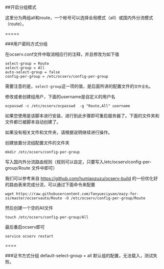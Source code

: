 ##开启分组模式

这里分为两组all和route，一个帐号可以选择全局模式（all）或国内外分流模式（route）。

=====

###用户密码方式分组

在ocserv.conf文件中取消相应行的注释，并且修改为如下值

```
select-group = Route
select-group = All
auto-select-group = false
config-per-group = /etc/ocserv/config-per-group
```

需要注意的是，`select-group`这一项的值，是后面所讲的配置文件的`文件全名`。

修改或者创建组用户，下面的username是自定义的用户名

```shell
ocpasswd -c /etc/ocserv/ocpasswd  -g "Route,All" username
```
如果您使用是该脚本进行安装，进行到此步骤即可重启服务器了。下面的文件夹和文件都已被脚本自动创建了。

如果没有相关文件和文件夹，请根据说明继续进行操作。

创建放置分流组配置文件的文件夹

```shell
mkdir /etc/ocserv/config-per-group
```

写入国内外分流路由规则（规则可以自定，只要写入/etc/ocserv/config-per-group/Route 文件中即可）

我们可以参考来自 https://github.com/humiaozuzu/ocserv-build 的一份优化好的路由表来完成分流，可以通过下面命令来配置

```shell
wget https://raw.githubusercontent.com/fanyueciyuan/eazy-for-ss/master/ocservauto/Route -O /etc/ocserv/config-per-group/Route
```

然后创建一个空的All文件

```
touch /etc/ocserv/config-per-group/All
```

最后重启ocserv即可

```shell
service ocserv restart
```

====

###证书方式分组
default-select-group = all 默认组的配置，无法载入，测试失败。

